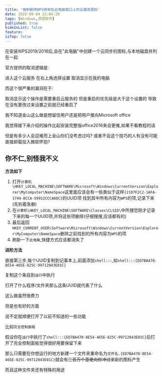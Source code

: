 ```yaml
---
title: '强制删除WPS绑架在此电脑窗口上的云服务图标'
date: 2022-09-04 22:04:20
tags: [Windows,流氓软件]
published: true
hideInList: false
feature: 
isTop: false
---
```

在安装WPS2019/2016后,会在"此电脑"中创建一个云同步的图标,与本地磁盘并列在一起

官方提供的取消逻辑是:

进入这个云服务
在右上角选择设置
取消显示在我的电脑

而这个很严重的漏洞在于:

取消显示这个操作是需要重启云服务的
但是重启的优先级是大于这个设置的
导致在没有更改过来设置之前就已经重启了

我不知道金山这么做是想留住用户还是把用户推向Microsoft office

我觉得接下来介绍的操作比起安装完整版office2016来会更难,如果不看教程的话

但是有多少人会迎难而上金山你们没考虑过吗?
或者不会这个技巧的人有没有可能直接卸载投入微软怀抱?

你不仁,别怪我不义
----


**方法如下**
 

1. 打开`计算机\HKEY_LOCAL_MACHINE\SOFTWARE\Microsoft\Windows\CurrentVersion\Explorer\MyComputer\NameSpace`这里面应该会有一些类似于这样`{2107F2C2-1AFA-1744-BCCA-59912CCCA6DC}`的UUID项
找到其中所有内容为`WPS`的项,记录下来(先别着急删)
 
2. 在`计算机\HKEY_LOCAL_MACHINE\SOFTWARE\Classes\CLSID\`中所搜您刚才记录下来的每一个UUID项,并将这些项删除(仔细搜搜,应该都有的)
 
3. 最后返回`HKEY_CURRENT_USER\Software\Microsoft\Windows\CurrentVersion\Explorer\MyComputer\NameSpace`删除之前找到的所有内容为`WPS`的项
 
4. 刷新一下`此电脑`,快捷方式应该都消失了

**进阶方法**

直接第三步,每个UUID复制到记事本上,前面添加`shell:::`,如`shell:::{ED7BA470-8E54-465E-825C-99712043E01C}`

复制这个条目到`运行`中执行

打开了什么程序/文件夹那么这条UUID就代表了什么

这么做虽然很费力

但是也有好的方面

说不定就顺便打开了以前不知道的一些功能

比如`完全控制面板`

假设你在`运行`中执行了`shell:::{ED7BA470-8E54-465E-825C-99712043E01C}`后打开了完全控制面板觉得很好用要保留下来

那么只需要在你想运行的地方新建一个文件夹重命名为`文件名.{ED7BA470-8E54-465E-825C-99712043E01C}`就会有~~三百万个基佬向你冲过来~~新的图标产生

而且这种文件夹还有特殊的用途
